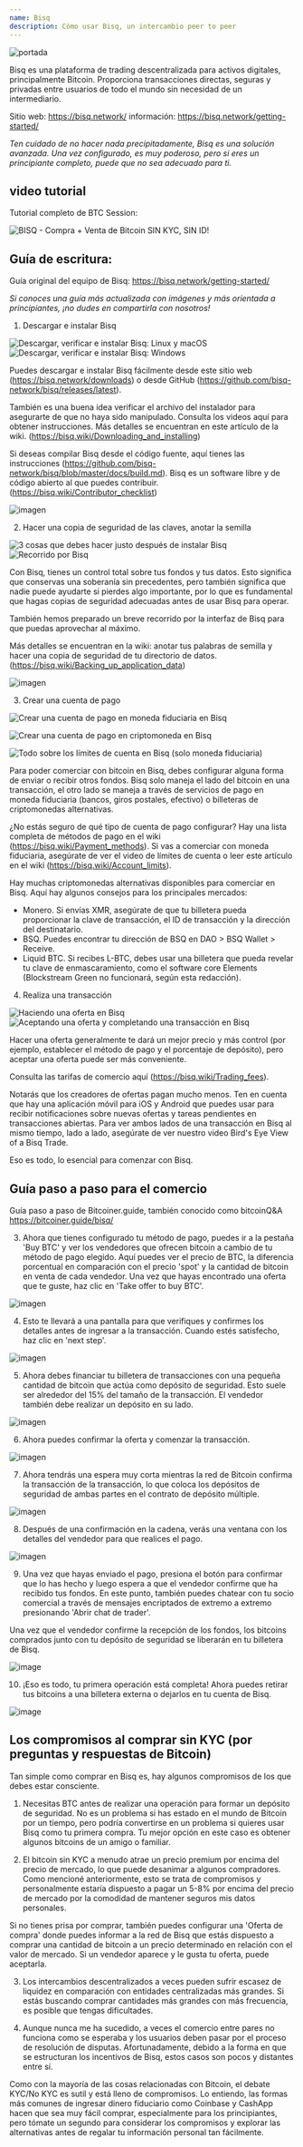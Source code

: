 ```yaml
---
name: Bisq
description: Cómo usar Bisq, un intercambio peer to peer
---
```


![portada](assets/cover.jpeg)

Bisq es una plataforma de trading descentralizada para activos digitales, principalmente Bitcoin. Proporciona transacciones directas, seguras y privadas entre usuarios de todo el mundo sin necesidad de un intermediario.

Sitio web: https://bisq.network/
información: https://bisq.network/getting-started/

_Ten cuidado de no hacer nada precipitadamente, Bisq es una solución avanzada. Una vez configurado, es muy poderoso, pero si eres un principiante completo, puede que no sea adecuado para ti._

## video tutorial

Tutorial completo de BTC Session:

![ BISQ - Compra + Venta de Bitcoin SIN KYC, SIN ID! ](https://youtu.be/4LyEKA5Iq9I)

## Guía de escritura:

Guía original del equipo de Bisq: https://bisq.network/getting-started/

_Si conoces una guía más actualizada con imágenes y más orientada a principiantes, ¡no dudes en compartirla con nosotros!_

1. Descargar e instalar Bisq

![Descargar, verificar e instalar Bisq: Linux y macOS](https://youtu.be/dTfM4AsxNHY)
![Descargar, verificar e instalar Bisq: Windows](https://youtu.be/XABzwXw6X0A)

Puedes descargar e instalar Bisq fácilmente desde este sitio web (https://bisq.network/downloads) o desde GitHub (https://github.com/bisq-network/bisq/releases/latest).

También es una buena idea verificar el archivo del instalador para asegurarte de que no haya sido manipulado. Consulta los videos aquí para obtener instrucciones. Más detalles se encuentran en este artículo de la wiki. (https://bisq.wiki/Downloading_and_installing)

Si deseas compilar Bisq desde el código fuente, aquí tienes las instrucciones (https://github.com/bisq-network/bisq/blob/master/docs/build.md). Bisq es un software libre y de código abierto al que puedes contribuir. (https://bisq.wiki/Contributor_checklist)

![imagen](assets/1.jpeg)

2. Hacer una copia de seguridad de las claves, anotar la semilla

![3 cosas que debes hacer justo después de instalar Bisq](https://youtu.be/JSwMcQAT_CA)
![Recorrido por Bisq](https://youtu.be/HDkzUl9wibc)

Con Bisq, tienes un control total sobre tus fondos y tus datos. Esto significa que conservas una soberanía sin precedentes, pero también significa que nadie puede ayudarte si pierdes algo importante, por lo que es fundamental que hagas copias de seguridad adecuadas antes de usar Bisq para operar.

También hemos preparado un breve recorrido por la interfaz de Bisq para que puedas aprovechar al máximo.

Más detalles se encuentran en la wiki: anotar tus palabras de semilla y hacer una copia de seguridad de tu directorio de datos. (https://bisq.wiki/Backing_up_application_data)

![imagen](assets/2.jpeg)

3. Crear una cuenta de pago

![Crear una cuenta de pago en moneda fiduciaria en Bisq](https://youtu.be/nDgT_kFC-9Y)

![Crear una cuenta de pago en criptomoneda en Bisq](https://youtu.be/33UTotkxw_0)

![Todo sobre los límites de cuenta en Bisq (solo moneda fiduciaria)](https://youtu.be/TP5Zh6IJPVo)

Para poder comerciar con bitcoin en Bisq, debes configurar alguna forma de enviar o recibir otros fondos. Bisq solo maneja el lado del bitcoin en una transacción, el otro lado se maneja a través de servicios de pago en moneda fiduciaria (bancos, giros postales, efectivo) o billeteras de criptomonedas alternativas.

¿No estás seguro de qué tipo de cuenta de pago configurar? Hay una lista completa de métodos de pago en el wiki (https://bisq.wiki/Payment_methods). Si vas a comerciar con moneda fiduciaria, asegúrate de ver el video de límites de cuenta o leer este artículo en el wiki (https://bisq.wiki/Account_limits).

Hay muchas criptomonedas alternativas disponibles para comerciar en Bisq. Aquí hay algunos consejos para los principales mercados:

- Monero. Si envías XMR, asegúrate de que tu billetera pueda proporcionar la clave de transacción, el ID de transacción y la dirección del destinatario.
- BSQ. Puedes encontrar tu dirección de BSQ en DAO > BSQ Wallet > Receive.
- Liquid BTC. Si recibes L-BTC, debes usar una billetera que pueda revelar tu clave de enmascaramiento, como el software core Elements (Blockstream Green no funcionará, según esta redacción).

4. Realiza una transacción

![Haciendo una oferta en Bisq](https://youtu.be/w7Uvv-xrxn8)
![Aceptando una oferta y completando una transacción en Bisq](https://youtu.be/E6AOgXajK_E)

Hacer una oferta generalmente te dará un mejor precio y más control (por ejemplo, establecer el método de pago y el porcentaje de depósito), pero aceptar una oferta puede ser más conveniente.

Consulta las tarifas de comercio aquí (https://bisq.wiki/Trading_fees).

Notarás que los creadores de ofertas pagan mucho menos. Ten en cuenta que hay una aplicación móvil para iOS y Android que puedes usar para recibir notificaciones sobre nuevas ofertas y tareas pendientes en transacciones abiertas. Para ver ambos lados de una transacción en Bisq al mismo tiempo, lado a lado, asegúrate de ver nuestro video Bird's Eye View of a Bisq Trade.

Eso es todo, lo esencial para comenzar con Bisq.

## Guía paso a paso para el comercio

Guía paso a paso de Bitcoiner.guide, también conocido como bitcoinQ&A https://bitcoiner.guide/bisq/

3. Ahora que tienes configurado tu método de pago, puedes ir a la pestaña 'Buy BTC' y ver los vendedores que ofrecen bitcoin a cambio de tu método de pago elegido. Aquí puedes ver el precio de BTC, la diferencia porcentual en comparación con el precio 'spot' y la cantidad de bitcoin en venta de cada vendedor. Una vez que hayas encontrado una oferta que te guste, haz clic en 'Take offer to buy BTC'.

![imagen](assets/3.jpeg)

4. Esto te llevará a una pantalla para que verifiques y confirmes los detalles antes de ingresar a la transacción. Cuando estés satisfecho, haz clic en 'next step'.

![imagen](assets/4.jpeg)

5. Ahora debes financiar tu billetera de transacciones con una pequeña cantidad de bitcoin que actúa como depósito de seguridad. Esto suele ser alrededor del 15% del tamaño de la transacción. El vendedor también debe realizar un depósito en su lado.

![imagen](assets/5.jpeg)

6. Ahora puedes confirmar la oferta y comenzar la transacción.

![imagen](assets/6.jpeg)

7. Ahora tendrás una espera muy corta mientras la red de Bitcoin confirma la transacción de la transacción, lo que coloca los depósitos de seguridad de ambas partes en el contrato de depósito múltiple.

![imagen](assets/7.jpeg)

8. Después de una confirmación en la cadena, verás una ventana con los detalles del vendedor para que realices el pago.

![imagen](assets/8.jpeg)

9. Una vez que hayas enviado el pago, presiona el botón para confirmar que lo has hecho y luego espera a que el vendedor confirme que ha recibido tus fondos. En este punto, también puedes chatear con tu socio comercial a través de mensajes encriptados de extremo a extremo presionando 'Abrir chat de trader'.

Una vez que el vendedor confirme la recepción de los fondos, los bitcoins comprados junto con tu depósito de seguridad se liberarán en tu billetera de Bisq.

![image](assets/9.jpeg)

10. ¡Eso es todo, tu primera operación está completa! Ahora puedes retirar tus bitcoins a una billetera externa o dejarlos en tu cuenta de Bisq.

![image](assets/10.jpeg)

## Los compromisos al comprar sin KYC (por preguntas y respuestas de Bitcoin)

Tan simple como comprar en Bisq es, hay algunos compromisos de los que debes estar consciente.

1. Necesitas BTC antes de realizar una operación para formar un depósito de seguridad. No es un problema si has estado en el mundo de Bitcoin por un tiempo, pero podría convertirse en un problema si quieres usar Bisq como tu primera compra. Tu mejor opción en este caso es obtener algunos bitcoins de un amigo o familiar.

2. El bitcoin sin KYC a menudo atrae un precio premium por encima del precio de mercado, lo que puede desanimar a algunos compradores. Como mencioné anteriormente, esto se trata de compromisos y personalmente estaría dispuesto a pagar un 5-8% por encima del precio de mercado por la comodidad de mantener seguros mis datos personales.

Si no tienes prisa por comprar, también puedes configurar una 'Oferta de compra' donde puedes informar a la red de Bisq que estás dispuesto a comprar una cantidad de bitcoin a un precio determinado en relación con el valor de mercado. Si un vendedor aparece y le gusta tu oferta, puede aceptarla.

3. Los intercambios descentralizados a veces pueden sufrir escasez de liquidez en comparación con entidades centralizadas más grandes. Si estás buscando comprar cantidades más grandes con más frecuencia, es posible que tengas dificultades.

4. Aunque nunca me ha sucedido, a veces el comercio entre pares no funciona como se esperaba y los usuarios deben pasar por el proceso de resolución de disputas. Afortunadamente, debido a la forma en que se estructuran los incentivos de Bisq, estos casos son pocos y distantes entre sí.

Como con la mayoría de las cosas relacionadas con Bitcoin, el debate KYC/No KYC es sutil y está lleno de compromisos. Lo entiendo, las formas más comunes de ingresar dinero fiduciario como Coinbase y CashApp hacen que sea muy fácil comprar, especialmente para los principiantes, pero tómate un segundo para considerar los compromisos y explorar las alternativas antes de regalar tu información personal tan fácilmente.
